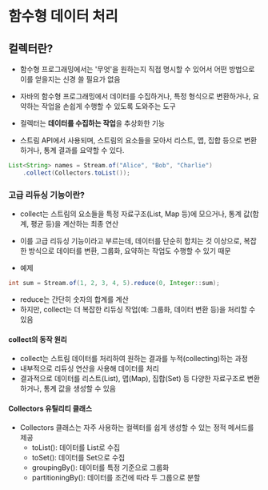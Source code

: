 # 함수형 데이터 처리
## 컬렉터란?
- 함수형 프로그래밍에서는 '무엇'을 원하는지 직접 명시할 수 있어서 어떤 방법으로 이를 얻을지는 신경 쓸 필요가 없음
- 자바의 함수형 프로그래밍에서 데이터를 수집하거나, 특정 형식으로 변환하거나, 요약하는 작업을 손쉽게 수행할 수 있도록 도와주는 도구

- 컬렉터는 **데이터를 수집하는 작업**을 추상화한 기능
- 스트림 API에서 사용되며, 스트림의 요소들을 모아서 리스트, 맵, 집합 등으로 변환하거나, 통계 결과를 요약할 수 있다.
```java
List<String> names = Stream.of("Alice", "Bob", "Charlie")
    .collect(Collectors.toList());
```

### 고급 리듀싱 기능이란?
- collect는 스트림의 요소들을 특정 자료구조(List, Map 등)에 모으거나, 통계 값(합계, 평균 등)을 계산하는 최종 연산
- 이를 고급 리듀싱 기능이라고 부르는데, 데이터를 단순히 합치는 것 이상으로, 복잡한 방식으로 데이터를 변환, 그룹화, 요약하는 작업도 수행할 수 있기 때문

- 예제
```java
int sum = Stream.of(1, 2, 3, 4, 5).reduce(0, Integer::sum);
```
- reduce는 간단히 숫자의 합계를 계산
- 하지만, collect는 더 복잡한 리듀싱 작업(예: 그룹화, 데이터 변환 등)을 처리할 수 있음

#### collect의 동작 원리
- collect는 스트림 데이터를 처리하여 원하는 결과를 누적(collecting)하는 과정
- 내부적으로 리듀싱 연산을 사용해 데이터를 처리
- 결과적으로 데이터를 리스트(List), 맵(Map), 집합(Set) 등 다양한 자료구조로 변환하거나, 통계 값을 생성할 수 있음

#### Collectors 유틸리티 클래스
- Collectors 클래스는 자주 사용하는 컬렉터를 쉽게 생성할 수 있는 정적 메서드를 제공
  - toList(): 데이터를 List로 수집
  - toSet(): 데이터를 Set으로 수집
  - groupingBy(): 데이터를 특정 기준으로 그룹화
  - partitioningBy(): 데이터를 조건에 따라 두 그룹으로 분할
